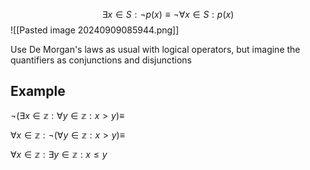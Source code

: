 $$
\exists x \in S : \neg p(x) \equiv \neg \forall x \in S : p(x)
$$
![[Pasted image 20240909085944.png]]

Use De Morgan's laws as usual with logical operators, but imagine the quantifiers as conjunctions and disjunctions


## Example

$\neg (\exists x \in \mathbb{z}: \forall y \in \mathbb{z}: x > y)  \equiv$


$\forall x \in \mathbb{z}:\neg(\forall y \in \mathbb{z}: x > y)  \equiv$

$\forall x \in \mathbb{z} : \exists y \in \mathbb{z}: x \leq y$


